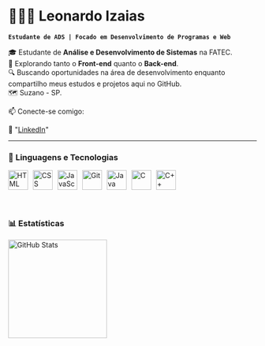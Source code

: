 # 🧑🏽‍💻 Leonardo Izaias  

**`Estudante de ADS | Focado em Desenvolvimento de Programas e Web`**  

🎓 Estudante de **Análise e Desenvolvimento de Sistemas** na FATEC.  
🚀 Explorando tanto o **Front-end** quanto o **Back-end**.  
🔍 Buscando oportunidades na área de desenvolvimento enquanto compartilho meus estudos e projetos aqui no GitHub.  
🗺️ Suzano - SP.

📫 Conecte-se comigo:

🔗 "[LinkedIn](https://www.linkedin.com/in/leonardo-izaias/)"



---

### 🤖 **Linguagens e Tecnologias**
<div style="display: flex; flex-wrap: wrap; gap: 10px;">
  <img title="HTML" width="40px" src="https://cdn.jsdelivr.net/gh/devicons/devicon@latest/icons/html5/html5-original.svg"/>
  <img title="CSS" width="40px" src="https://cdn.jsdelivr.net/gh/devicons/devicon@latest/icons/css3/css3-original.svg"/>
  <img title="JavaScript" width="40px" src="https://cdn.jsdelivr.net/gh/devicons/devicon@latest/icons/javascript/javascript-original.svg"/>
  <img title="Git" width="40px" src="https://cdn.jsdelivr.net/gh/devicons/devicon@latest/icons/git/git-original.svg"/>
  <img title="Java" width="40px" src="https://cdn.jsdelivr.net/gh/devicons/devicon@latest/icons/java/java-original.svg"/>
  <img title="C" width="40px" src="https://cdn.jsdelivr.net/gh/devicons/devicon@latest/icons/c/c-original.svg"/>
  <img title="C++" width="40px" src="https://cdn.jsdelivr.net/gh/devicons/devicon@latest/icons/cplusplus/cplusplus-original.svg"/>
</div>  


<br/>
<br/>

### 📊 Estatísticas
<p>
  <img 
    align="left" 
    alt="GitHub Stats" 
    height="200" 
    style="padding-right: 10px;" 
    src="https://github-readme-stats.vercel.app/api?username=IDSLeonardo&show_icons=true&theme=tokyonight&include_all_commits=true&locale=pt-br"

</p>

